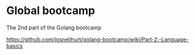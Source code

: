 # Global bootcamp
The 2nd part of the Golang bootcamp

https://github.com/josnelihurt/golang-bootcamp/wiki/Part-2:-Language-basics
